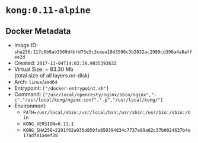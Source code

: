 # `kong:0.11-alpine`

## Docker Metadata

- Image ID: `sha256:117c6b9ab3569d4bfd75e5c3ceea18d3506c3b2832ac2989cd398a4a8affee2d`
- Created: `2017-11-04T14:02:38.903539263Z`
- Virtual Size: ~ 83.30 Mb  
  (total size of all layers on-disk)
- Arch: `linux`/`amd64`
- Entrypoint: `["/docker-entrypoint.sh"]`
- Command: `["/usr/local/openresty/nginx/sbin/nginx","-c","/usr/local/kong/nginx.conf","-p","/usr/local/kong/"]`
- Environment:
  - `PATH=/usr/local/sbin:/usr/local/bin:/usr/sbin:/usr/bin:/sbin:/bin`
  - `KONG_VERSION=0.11.1`
  - `KONG_SHA256=2291f92a935d850fe850394834c7737e99a82c37b0024637b4e17adfa1a4ef28`
